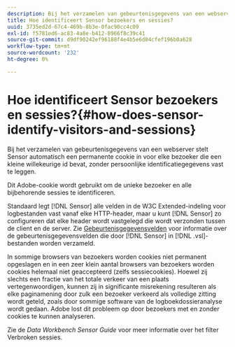 ```yaml
---
description: Bij het verzamelen van gebeurtenisgegevens van een webserver stelt Sensor automatisch een permanente cookie in voor elke bezoeker die een kleine willekeurige id bevat, zonder persoonlijke identificatiegegevens vast te leggen.
title: Hoe identificeert Sensor bezoekers en sessies?
uuid: 3735ed2d-67c4-469b-8b3e-0fac90cc4c09
exl-id: f5781ed6-ac83-4a8e-b412-8966f8c39c41
source-git-commit: d9df90242ef96188f4e4b5e6d04cfef196b0a628
workflow-type: tm+mt
source-wordcount: '232'
ht-degree: 0%

---
```


# Hoe identificeert Sensor bezoekers en sessies?{#how-does-sensor-identify-visitors-and-sessions}

Bij het verzamelen van gebeurtenisgegevens van een webserver stelt Sensor automatisch een permanente cookie in voor elke bezoeker die een kleine willekeurige id bevat, zonder persoonlijke identificatiegegevens vast te leggen.

Dit Adobe-cookie wordt gebruikt om de unieke bezoeker en alle bijbehorende sessies te identificeren.

Standaard legt [!DNL Sensor] alle velden in de W3C Extended-indeling voor logbestanden vast vanaf elke HTTP-header, maar u kunt [!DNL Sensor] zo configureren dat elke header wordt vastgelegd die wordt verzonden tussen de client en de server. Zie [Gebeurtenisgegevensvelden](../../home/c-snsr-ovrvw/c-evnt-data-rcd-flds/c-evnt-data-rcd-flds.md#concept-ed2a8797cb5b4995b55ffd50a9f12a44) voor informatie over de gebeurtenisgegevensvelden die door [!DNL Sensor] in [!DNL .vsl]-bestanden worden verzameld.

In sommige browsers van bezoekers worden cookies niet permanent opgeslagen en in een zeer klein aantal browsers van bezoekers worden cookies helemaal niet geaccepteerd (zelfs sessiecookies). Hoewel zij slechts een fractie van het totale verkeer van een plaats vertegenwoordigen, kunnen zij in significante misrekening resulteren als elke paginamening door zulk een bezoeker verkeerd als volledige zitting wordt geteld, zoals door sommige software van de logboekdossieranalyse wordt gedaan. Adobe lost dit probleem op door bezoekers met en zonder cookies te kunnen analyseren.

Zie de *Data Workbench Sensor Guide* voor meer informatie over het filter Verbroken sessies.
